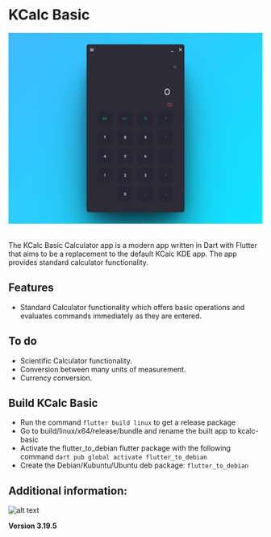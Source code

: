 # KCalc Basic
<div style="text-align:center">
<img src="assets/kcalc_preview.png" width="800">
</div>
</br>

The KCalc Basic Calculator app is a modern app written in Dart with Flutter that aims to be a replacement to the default KCalc KDE app. The app provides standard  calculator functionality.


## Features
- Standard Calculator functionality which offers basic operations and evaluates commands immediately as they are entered.

## To do
- Scientific Calculator functionality.
- Conversion between many units of measurement.
- Currency conversion.


## Build KCalc Basic

- Run the command ``` flutter build linux ``` to get a release package
- Go to build/linux/x64/release/bundle and rename the built app to kcalc-basic 
- Activate the flutter_to_debian flutter package with the following command ``` dart pub global activate flutter_to_debian ```
- Create the Debian/Kubuntu/Ubuntu deb package: ``` flutter_to_debian ```

 ## Additional information:

![alt text](https://raw.githubusercontent.com/flutter/website/archived-master/src/_assets/image/flutter-lockup-bg.jpg "Flutter")

<b>Version 3.19.5</b> 